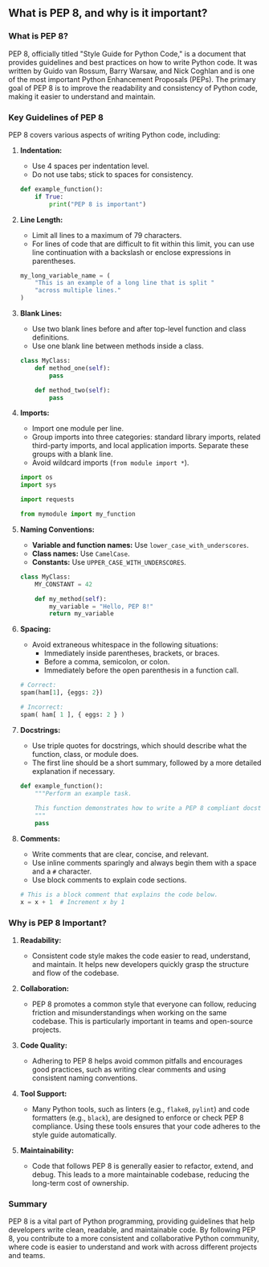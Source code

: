 ## What is PEP 8, and why is it important?


### What is PEP 8?

PEP 8, officially titled "Style Guide for Python Code," is a document that provides guidelines and best practices on how to write Python code. It was written by Guido van Rossum, Barry Warsaw, and Nick Coghlan and is one of the most important Python Enhancement Proposals (PEPs). The primary goal of PEP 8 is to improve the readability and consistency of Python code, making it easier to understand and maintain.

### Key Guidelines of PEP 8

PEP 8 covers various aspects of writing Python code, including:

1. **Indentation:**
   - Use 4 spaces per indentation level.
   - Do not use tabs; stick to spaces for consistency.

   ```python
   def example_function():
       if True:
           print("PEP 8 is important")
   ```

2. **Line Length:**
   - Limit all lines to a maximum of 79 characters.
   - For lines of code that are difficult to fit within this limit, you can use line continuation with a backslash or enclose expressions in parentheses.

   ```python
   my_long_variable_name = (
       "This is an example of a long line that is split "
       "across multiple lines."
   )
   ```

3. **Blank Lines:**
   - Use two blank lines before and after top-level function and class definitions.
   - Use one blank line between methods inside a class.

   ```python
   class MyClass:
       def method_one(self):
           pass

       def method_two(self):
           pass
   ```

4. **Imports:**
   - Import one module per line.
   - Group imports into three categories: standard library imports, related third-party imports, and local application imports. Separate these groups with a blank line.
   - Avoid wildcard imports (`from module import *`).

   ```python
   import os
   import sys

   import requests

   from mymodule import my_function
   ```

5. **Naming Conventions:**
   - **Variable and function names:** Use `lower_case_with_underscores`.
   - **Class names:** Use `CamelCase`.
   - **Constants:** Use `UPPER_CASE_WITH_UNDERSCORES`.

   ```python
   class MyClass:
       MY_CONSTANT = 42

       def my_method(self):
           my_variable = "Hello, PEP 8!"
           return my_variable
   ```

6. **Spacing:**
   - Avoid extraneous whitespace in the following situations:
     - Immediately inside parentheses, brackets, or braces.
     - Before a comma, semicolon, or colon.
     - Immediately before the open parenthesis in a function call.

   ```python
   # Correct:
   spam(ham[1], {eggs: 2})

   # Incorrect:
   spam( ham[ 1 ], { eggs: 2 } )
   ```

7. **Docstrings:**
   - Use triple quotes for docstrings, which should describe what the function, class, or module does.
   - The first line should be a short summary, followed by a more detailed explanation if necessary.

   ```python
   def example_function():
       """Perform an example task.
       
       This function demonstrates how to write a PEP 8 compliant docstring.
       """
       pass
   ```

8. **Comments:**
   - Write comments that are clear, concise, and relevant.
   - Use inline comments sparingly and always begin them with a space and a `#` character.
   - Use block comments to explain code sections.

   ```python
   # This is a block comment that explains the code below.
   x = x + 1  # Increment x by 1
   ```

### Why is PEP 8 Important?

1. **Readability:**
   - Consistent code style makes the code easier to read, understand, and maintain. It helps new developers quickly grasp the structure and flow of the codebase.

2. **Collaboration:**
   - PEP 8 promotes a common style that everyone can follow, reducing friction and misunderstandings when working on the same codebase. This is particularly important in teams and open-source projects.

3. **Code Quality:**
   - Adhering to PEP 8 helps avoid common pitfalls and encourages good practices, such as writing clear comments and using consistent naming conventions.

4. **Tool Support:**
   - Many Python tools, such as linters (e.g., `flake8`, `pylint`) and code formatters (e.g., `black`), are designed to enforce or check PEP 8 compliance. Using these tools ensures that your code adheres to the style guide automatically.

5. **Maintainability:**
   - Code that follows PEP 8 is generally easier to refactor, extend, and debug. This leads to a more maintainable codebase, reducing the long-term cost of ownership.

### Summary

PEP 8 is a vital part of Python programming, providing guidelines that help developers write clean, readable, and maintainable code. By following PEP 8, you contribute to a more consistent and collaborative Python community, where code is easier to understand and work with across different projects and teams.
